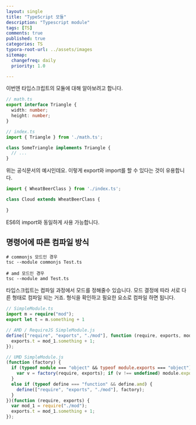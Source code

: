 ```yaml
---
layout: single
title: "TypeScript 모듈"
description: "Typescript module"
tags: [TS]
comments: true
published: true
categories: TS
typora-root-url: ../assets/images
sitemap:
  changefreq: daily
  priority: 1.0

---
```


 이번엔 타입스크립트의 모듈에 대해 알아보려고 합니다.

```typescript
// math.ts
export interface Triangle {
  width: number;
  height: number;
}

// index.ts
import { Triangle } from './math.ts';

class SomeTriangle implements Triangle {
  // ...
}
```

위는 공식문서의 예시인데요. 이렇게 export와 import를 할 수 있다는 것이 유용합니다.

```typescript
import { WheatBeerClass } from './index.ts';

class Cloud extends WheatBeerClass {
  
}
```

ES6의 import와 동일하게 사용 가능합니다.



## 명령어에 따른 컴파일 방식 

```
# commonjs 모드인 경우
tsc --module commonjs Test.ts

# amd 모드인 경우
tsc --module amd Test.ts
```

타입스크립트는 컴파일 과정에서 모드를 정해줄수 있습니다. 모드 결정에 따라 서로 다른 형태로 컴파일 되는 거죠. 형식을 확인하고 필요한 요소로 컴파일 하면 됩니다.

```typescript
// SimpleModule.ts
import m = require("mod");
export let t = m.something + 1

// AMD / RequireJS SimpleModule.js 
define(["require", "exports", "./mod"], function (require, exports, mod_1) {
  exports.t = mod_1.something + 1;
});

// UMD SimpleModule.js
(function (factory) {
  if (typeof module === "object" && typeof module.exports === "object") {
    var v = factory(require, exports); if (v !== undefined) module.exports = v;
  }
  else if (typeof define === "function" && define.amd) {
    define(["require", "exports", "./mod"], factory);
  }
})(function (require, exports) {
  var mod_1 = require("./mod");
  exports.t = mod_1.something + 1;
});
```

